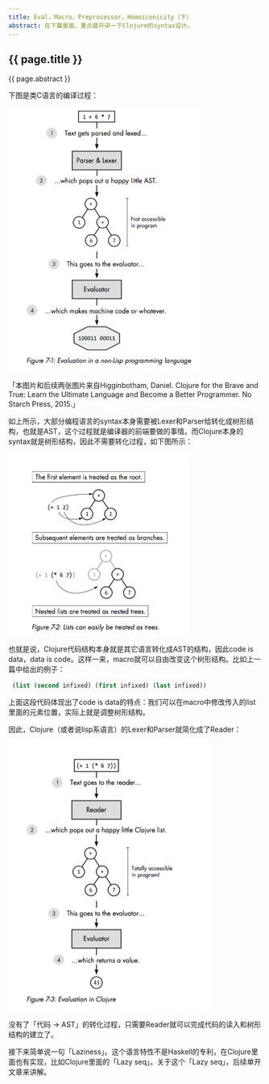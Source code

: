 ```yaml
---
title: Eval，Macro，Preprocessor，Homoiconicity（下）
abstract: 在下篇里面，重点展开讲一下Clojure的syntax设计。
---
```


## {{ page.title }}

{{ page.abstract }}

下图是类C语言的编译过程：

![](https://raw.githubusercontent.com/liweinan/blogpicbackup/master/data/ScreenSnapz1248.png)

「本图片和后续两张图片来自Higginbotham, Daniel. Clojure for the Brave and True: Learn the Ultimate Language and Become a Better Programmer. No Starch Press, 2015.」

如上所示，大部分编程语言的syntax本身需要被Lexer和Parser给转化成树形结构，也就是AST，这个过程就是编译器的前端要做的事情。而Clojure本身的syntax就是树形结构，因此不需要转化过程，如下图所示：

![](https://raw.githubusercontent.com/liweinan/blogpicbackup/master/data/ScreenSnapz1249.png)

也就是说，Clojure代码结构本身就是其它语言转化成AST的结构，因此code is data，data is code。这样一来，macro就可以自由改变这个树形结构。比如上一篇中给出的例子：

```clojure
 (list (second infixed) (first infixed) (last infixed))
```

上面这段代码体现出了code is data的特点：我们可以在macro中修改传入的list里面的元素位置，实际上就是调整树形结构。

因此，Clojure（或者说lisp系语言）的Lexer和Parser就简化成了Reader：

![](https://raw.githubusercontent.com/liweinan/blogpicbackup/master/data/ScreenSnapz1247.png)

没有了「代码 -> AST」的转化过程，只需要Reader就可以完成代码的读入和树形结构的建立了。

接下来简单说一句「Laziness」。这个语言特性不是Haskell的专利，在Clojure里面也有实现，比如Clojure里面的「Lazy seq」。关于这个「Lazy seq」，后续单开文章来讲解。







